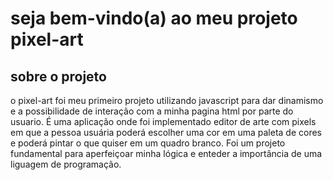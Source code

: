 # seja bem-vindo(a) ao meu projeto pixel-art

## sobre o projeto
o pixel-art foi meu primeiro projeto utilizando javascript para dar dinamismo e a possibilidade de interação com a minha pagina html por parte do usuario.
É uma aplicação onde foi implementado editor de arte com pixels em que a pessoa usuária poderá escolher uma cor em uma paleta de cores e poderá pintar o que quiser em um quadro branco. 
Foi um projeto fundamental para aperfeiçoar minha lógica e enteder a importância de uma liguagem de programação.
